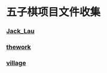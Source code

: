 # 五子棋项目文件收集

### [Jack_Lau](/project_demo/gobang_Jack_Lau)

### [thework](/project_demo/OOPBasedChessGame)

### [village](/project/gobang_village)